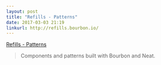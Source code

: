 ```yaml
---
layout: post
title: "Refills - Patterns"
date: 2017-03-03 21:19
linkurl: http://refills.bourbon.io/
---
```


[Refills - Patterns](http://refills.bourbon.io/)

> Components and patterns built with Bourbon and Neat.
